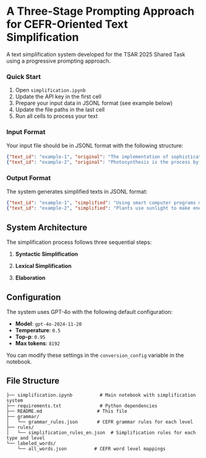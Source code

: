 # A Three-Stage Prompting Approach for CEFR-Oriented Text Simplification

A text simplification system developed for the TSAR 2025 Shared Task using a progressive prompting approach.

### Quick Start

1. Open `simplification.ipynb`
2. Update the API key in the first cell
3. Prepare your input data in JSONL format (see example below)
4. Update the file paths in the last cell
5. Run all cells to process your text

### Input Format

Your input file should be in JSONL format with the following structure:

```json
{"text_id": "example-1", "original": "The implementation of sophisticated algorithms enhances computational efficiency.", "target_cefr": "A2"}
{"text_id": "example-2", "original": "Photosynthesis is the process by which plants convert sunlight into energy.", "target_cefr": "A1"}
```

### Output Format

The system generates simplified texts in JSONL format:

```json
{"text_id": "example-1", "simplified": "Using smart computer programs makes computers work better and faster."}
{"text_id": "example-2", "simplified": "Plants use sunlight to make energy. This process is called photosynthesis."}
```

## System Architecture

The simplification process follows three sequential steps:

1. **Syntactic Simplification**

2. **Lexical Simplification**

3. **Elaboration**

## Configuration

The system uses GPT-4o with the following default configuration:

- **Model**: `gpt-4o-2024-11-20`
- **Temperature**: `0.5`
- **Top-p**: `0.95`
- **Max tokens**: `8192`

You can modify these settings in the `conversion_config` variable in the notebook.

## File Structure

```
├── simplification.ipynb          # Main notebook with simplification system
├── requirements.txt              # Python dependencies
├── README.md                    # This file
├── grammar/
│   └── grammar_rules.json       # CEFR grammar rules for each level
├── rules/
│   └── simplification_rules_en.json  # Simplification rules for each type and level
└── labeled_words/
    └── all_words.json          # CEFR word level mappings
```